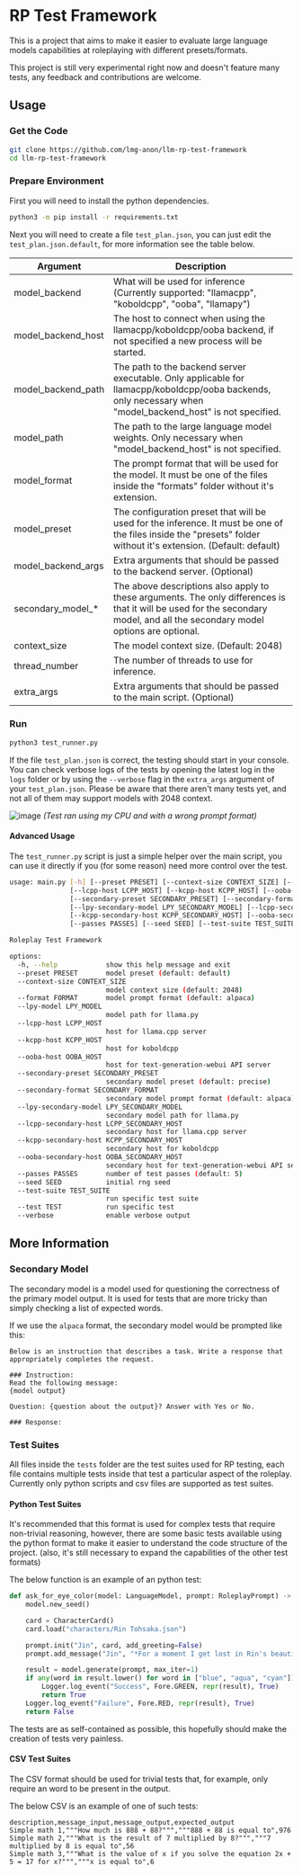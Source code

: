 # RP Test Framework

This is a project that aims to make it easier to evaluate large language models capabilities at roleplaying with different presets/formats.

This project is still very experimental right now and doesn't feature many tests, any feedback and contributions are welcome.

## Usage

### Get the Code

```bash
git clone https://github.com/lmg-anon/llm-rp-test-framework
cd llm-rp-test-framework
```

### Prepare Environment

First you will need to install the python dependencies.

```bash
python3 -m pip install -r requirements.txt
```

Next you will need to create a file `test_plan.json`, you can just edit the `test_plan.json.default`, for more information see the table below.

| Argument | Description |
| --- | --- |
| model_backend | What will be used for inference (Currently supported: "llamacpp", "koboldcpp", "ooba", "llamapy") |
| model_backend_host | The host to connect when using the llamacpp/koboldcpp/ooba backend, if not specified a new process will be started. |
| model_backend_path | The path to the backend server executable. Only applicable for llamacpp/koboldcpp/ooba backends, only necessary when "model_backend_host" is not specified. |
| model_path | The path to the large language model weights. Only necessary when "model_backend_host" is not specified. |
| model_format | The prompt format that will be used for the model. It must be one of the files inside the "formats" folder without it's extension. |
| model_preset | The configuration preset that will be used for the inference. It must be one of the files inside the "presets" folder without it's extension. (Default: default) |
| model_backend_args | Extra arguments that should be passed to the backend server. (Optional) |
| secondary_model_* | The above descriptions also apply to these arguments. The only differences is that it will be used for the secondary model, and all the secondary model options are optional. |
| context_size | The model context size. (Default: 2048) |
| thread_number | The number of threads to use for inference. |
| extra_args | Extra arguments that should be passed to the main script. (Optional) |

### Run

```bash
python3 test_runner.py
```

If the file `test_plan.json` is correct, the testing should start in your console. You can check verbose logs of the tests by opening the latest log in the `logs` folder or by using the `--verbose` flag in the `extra_args` argument of your `test_plan.json`.
Please be aware that there aren't many tests yet, and not all of them may support models with 2048 context.

![image](https://github.com/lmg-anon/llm-rp-test-framework/assets/139719567/27ee651e-03e1-45aa-8cef-cfa387ce6ff4)
*(Test ran using my CPU and with a wrong prompt format)*

#### Advanced Usage

The `test_runner.py` script is just a simple helper over the main script, you can use it directly if you (for some reason) need more control over the test.

```bash
usage: main.py [-h] [--preset PRESET] [--context-size CONTEXT_SIZE] [--format FORMAT] [--lpy-model LPY_MODEL]
               [--lcpp-host LCPP_HOST] [--kcpp-host KCPP_HOST] [--ooba-host OOBA_HOST]
               [--secondary-preset SECONDARY_PRESET] [--secondary-format SECONDARY_FORMAT]
               [--lpy-secondary-model LPY_SECONDARY_MODEL] [--lcpp-secondary-host LCPP_SECONDARY_HOST]
               [--kcpp-secondary-host KCPP_SECONDARY_HOST] [--ooba-secondary-host OOBA_SECONDARY_HOST]
               [--passes PASSES] [--seed SEED] [--test-suite TEST_SUITE] [--test TEST] [--verbose]

Roleplay Test Framework

options:
  -h, --help            show this help message and exit
  --preset PRESET       model preset (default: default)
  --context-size CONTEXT_SIZE
                        model context size (default: 2048)
  --format FORMAT       model prompt format (default: alpaca)
  --lpy-model LPY_MODEL
                        model path for llama.py
  --lcpp-host LCPP_HOST
                        host for llama.cpp server
  --kcpp-host KCPP_HOST
                        host for koboldcpp
  --ooba-host OOBA_HOST
                        host for text-generation-webui API server
  --secondary-preset SECONDARY_PRESET
                        secondary model preset (default: precise)
  --secondary-format SECONDARY_FORMAT
                        secondary model prompt format (default: alpaca)
  --lpy-secondary-model LPY_SECONDARY_MODEL
                        secondary model path for llama.py
  --lcpp-secondary-host LCPP_SECONDARY_HOST
                        secondary host for llama.cpp server
  --kcpp-secondary-host KCPP_SECONDARY_HOST
                        secondary host for koboldcpp
  --ooba-secondary-host OOBA_SECONDARY_HOST
                        secondary host for text-generation-webui API server
  --passes PASSES       number of test passes (default: 5)
  --seed SEED           initial rng seed
  --test-suite TEST_SUITE
                        run specific test suite
  --test TEST           run specific test
  --verbose             enable verbose output
```

## More Information

### Secondary Model

The secondary model is a model used for questioning the correctness of the primary model output. It is used for tests that are more tricky than simply checking a list of expected words.

If we use the `alpaca` format, the secondary model would be prompted like this:
```
Below is an instruction that describes a task. Write a response that appropriately completes the request.

### Instruction:
Read the following message:
{model output}

Question: {question about the output}? Answer with Yes or No.

### Response:
```

### Test Suites

All files inside the `tests` folder are the test suites used for RP testing, each file contains multiple tests inside that test a particular aspect of the roleplay.
Currently only python scripts and csv files are supported as test suites.

#### Python Test Suites

It's recommended that this format is used for complex tests that require non-trivial reasoning, however, there are some basic tests available using the python format to make it easier to understand the code structure of the project. (also, it's still necessary to expand the capabilities of the other test formats)

The below function is an example of an python test:

```py
def ask_for_eye_color(model: LanguageModel, prompt: RoleplayPrompt) -> bool:
    model.new_seed()

    card = CharacterCard()
    card.load("characters/Rin Tohsaka.json")

    prompt.init("Jin", card, add_greeting=False)
    prompt.add_message("Jin", "*For a moment I get lost in Rin's beautiful eyes. They are a nice tone of")

    result = model.generate(prompt, max_iter=1)
    if any(word in result.lower() for word in ["blue", "aqua", "cyan"]):
        Logger.log_event("Success", Fore.GREEN, repr(result), True)
        return True
    Logger.log_event("Failure", Fore.RED, repr(result), True)
    return False
```

The tests are as self-contained as possible, this hopefully should make the creation of tests very painless.

#### CSV Test Suites

The CSV format should be used for trivial tests that, for example, only require an word to be present in the output.

The below CSV is an example of one of such tests:

```csv
description,message_input,message_output,expected_output
Simple math 1,"""How much is 888 + 88?""","""888 + 88 is equal to",976
Simple math 2,"""What is the result of 7 multiplied by 8?""","""7 multiplied by 8 is equal to",56
Simple math 3,"""What is the value of x if you solve the equation 2x + 5 = 17 for x?""","""x is equal to",6
```
